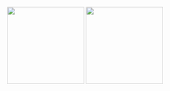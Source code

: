 <p align="center">
<img height="180em" src="https://github-stats-gold-one.vercel.app/api?username=leolivares&show_icons=true&theme=aura&show=reviews,prs_merged" align = "center"/>
<img height="180em" src="https://github-stats-gold-one.vercel.app/api/top-langs/?username=leolivares&exclude_repo=leolivares&theme=aura&layout=compact&langs_count=6&hide=css,jupyter%20notebook,puppet,html,makefile,shell,sass" align = "center"/>
</p>
